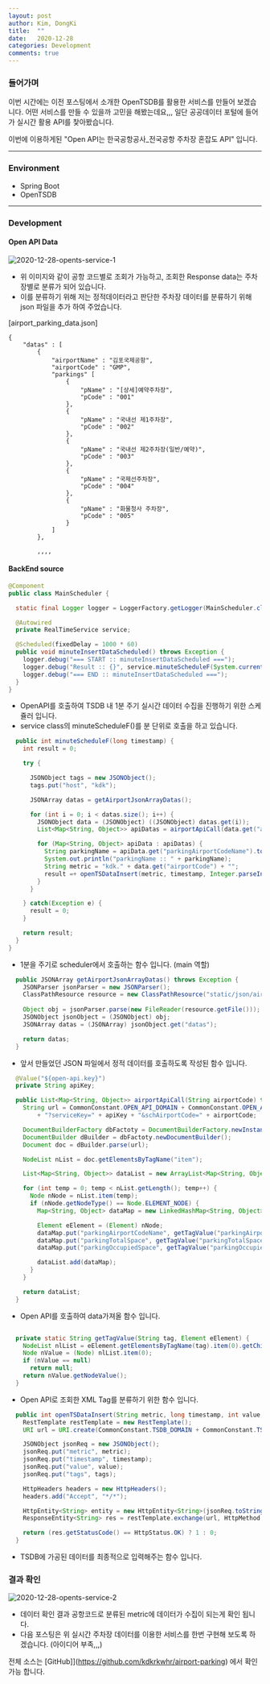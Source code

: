 ```yaml
---
layout: post
author: Kim, DongKi
title:  ""
date:   2020-12-28
categories: Development
comments: true
---
```


### 들어가며

이번 시간에는 이전 포스팅에서 소개한 OpenTSDB를 활용한 서비스를 만들어 보겠습니다.
어떤 서비스를 만들 수 있을까 고민을 해봤는데요,,,
일단 공공데이터 포털에 들어가 실시간 활용 API를 찿아봤습니다. 

이번에 이용하게된 "Open API는 한국공항공사_전국공항 주차장 혼잡도 API" 입니다. 

----
### Environment

- Spring Boot
- OpenTSDB

----
### Development

#### Open API Data

![2020-12-28-opents-service-1](/assets/2020-12-28-opents-service-1.jpg)

- 위 이미지와 같이 공항 코드별로 조회가 가능하고, 조회한 Response data는 주차장별로 분류가 되어 있습니다.
- 이를 분류하기 위해 저는 정적데이터라고 판단한 주차장 데이터를 분류하기 위해 json 파일을 추가 하여 주었습니다.

[airport_parking_data.json]

```
{
	"datas" : [
		{
			"airportName" : "김포국제공항",
			"airportCode" : "GMP",
			"parkings" [
				{
					"pName" : "[상세]예약주차장",
					"pCode" : "001"
				},
				{
					"pName" : "국내선 제1주차장",
					"pCode" : "002"
				},
				{
					"pName" : "국내선 제2주차장(일반/예약)",
					"pCode" : "003"
				},
				{
					"pName" : "국제선주차장",
					"pCode" : "004"
				},
				{
					"pName" : "화물청사 주차장",
					"pCode" : "005"
				}
			]
		},
        
        ,,,,

```

#### BackEnd source

```java
@Component
public class MainScheduler {

  static final Logger logger = LoggerFactory.getLogger(MainScheduler.class);

  @Autowired
  private RealTimeService service;

  @Scheduled(fixedDelay = 1000 * 60)
  public void minuteInsertDataScheduled() throws Exception {
    logger.debug("=== START :: minuteInsertDataScheduled ===");
    logger.debug("Result :: {}", service.minuteScheduleF(System.currentTimeMillis()));
    logger.debug("=== END :: minuteInsertDataScheduled ===");
  }
}
```

- OpenAPI를 호출하여 TSDB 내 1분 주기 실시간 데이터 수집을 진행하기 위한 스케쥴러 입니다.
- service class의 minuteScheduleF()를 분 단위로 호출을 하고 있습니다.

```java
  public int minuteScheduleF(long timestamp) {
    int result = 0;

    try {

      JSONObject tags = new JSONObject();
      tags.put("host", "kdk");

      JSONArray datas = getAirportJsonArrayDatas();

      for (int i = 0; i < datas.size(); i++) {
        JSONObject data = (JSONObject) ((JSONObject) datas.get(i));
        List<Map<String, Object>> apiDatas = airportApiCall(data.get("airportCode").toString());

        for (Map<String, Object> apiData : apiDatas) {
          String parkingName = apiData.get("parkingAirportCodeName").toString();
          System.out.println("parkingName :: " + parkingName);
          String metric = "kdk." + data.get("airportCode") + "";
          result =+ openTSDataInsert(metric, timestamp, Integer.parseInt(apiData.get("parkingOccupiedSpace").toString()), tags);
        }
      }

    } catch(Exception e) {
      result = 0;
    }

    return result;
  }
}
```

- 1분을 주기로 scheduler에서 호출하는 함수 입니다. (main 역할)

```java
  public JSONArray getAirportJsonArrayDatas() throws Exception {
    JSONParser jsonParser = new JSONParser();
    ClassPathResource resource = new ClassPathResource("static/json/airport_parking_data.json");
    
    Object obj = jsonParser.parse(new FileReader(resource.getFile()));
    JSONObject jsonObject = (JSONObject) obj;
    JSONArray datas = (JSONArray) jsonObject.get("datas");

    return datas;
  }
```

- 앞서 만들었던 JSON 파일에서 정적 데이터를 호출하도록 작성된 함수 입니다.

```java
  @Value("${open-api.key}")
  private String apiKey;

  public List<Map<String, Object>> airportApiCall(String airportCode) throws Exception {
    String url = CommonConstant.OPEN_API_DOMAIN + CommonConstant.OPEN_API_TYPE 
        + "?serviceKey=" + apiKey + "&schAirportCode=" + airportCode;

    DocumentBuilderFactory dbFactoty = DocumentBuilderFactory.newInstance();
    DocumentBuilder dBuilder = dbFactoty.newDocumentBuilder();
    Document doc = dBuilder.parse(url);

    NodeList nList = doc.getElementsByTagName("item");

    List<Map<String, Object>> dataList = new ArrayList<Map<String, Object>>();

    for (int temp = 0; temp < nList.getLength(); temp++) {
      Node nNode = nList.item(temp);
      if (nNode.getNodeType() == Node.ELEMENT_NODE) {
        Map<String, Object> dataMap = new LinkedHashMap<String, Object>();

        Element eElement = (Element) nNode;
        dataMap.put("parkingAirportCodeName", getTagValue("parkingAirportCodeName", eElement)); // 주차장명
        dataMap.put("parkingTotalSpace", getTagValue("parkingTotalSpace", eElement)); // 전체 주차면 수
        dataMap.put("parkingOccupiedSpace", getTagValue("parkingOccupiedSpace", eElement)); // 입고된 차량 수

        dataList.add(dataMap);
      }
    }

    return dataList;
  }

```

- Open API를 호출하여 data가져올 함수 입니다.

```java

  private static String getTagValue(String tag, Element eElement) {
    NodeList nlList = eElement.getElementsByTagName(tag).item(0).getChildNodes();
    Node nValue = (Node) nlList.item(0);
    if (nValue == null)
      return null;
    return nValue.getNodeValue();
  }

```

- Open API로 조회한 XML Tag를 분류하기 위한 함수 입니다.


```java
  public int openTSDataInsert(String metric, long timestamp, int value, JSONObject tags) throws Exception {
    RestTemplate restTemplate = new RestTemplate();
    URI url = URI.create(CommonConstant.TSDB_DOMAIN + CommonConstant.TSDB_TYPE_PUT + "?details");

    JSONObject jsonReq = new JSONObject();
    jsonReq.put("metric", metric);
    jsonReq.put("timestamp", timestamp);
    jsonReq.put("value", value);
    jsonReq.put("tags", tags);

    HttpHeaders headers = new HttpHeaders();
    headers.add("Accept", "*/*");

    HttpEntity<String> entity = new HttpEntity<String>(jsonReq.toString(), headers);
    ResponseEntity<String> res = restTemplate.exchange(url, HttpMethod.POST, entity, String.class);

    return (res.getStatusCode() == HttpStatus.OK) ? 1 : 0;
  }
```

- TSDB에 가공된 데이터를 최종적으로 입력해주는 함수 입니다.
 
### 결과 확인

![2020-12-28-opents-service-2](/assets/2020-12-28-opents-service-2.jpg)

- 데이터 확인 결과 공항코드로 분류된 metric에 데이터가 수집이 되는게 확인 됩니다.
- 다음 포스팅은 위 실시간 주차장 데이터를 이용한 서비스를 한번 구현해 보도록 하겠습니다. (아이디어 부족,,,)


전체 소스는 [GitHub]](https://github.com/kdkrkwhr/airport-parking) 에서 확인 가능 합니다.
